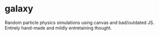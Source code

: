 # galaxy

Random particle physics simulations using canvas and bad/outdated JS. Entirely hand-made and mildly entretaining thought.
